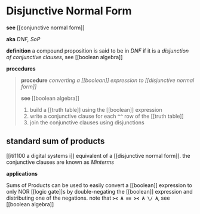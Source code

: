 # Disjunctive Normal Form

**see** [[conjunctive normal form]]

**aka** _DNF, SoP_

**definition** a compound proposition is said to be in _DNF_ if it is a _disjunction of conjunctive clauses_, see [[boolean algebra]]

**procedures**

> **procedure** _converting a [[boolean]] expression to [[disjunctive normal form]]_
>
> **see** [[boolean algebra]]
>
> 1. build a [[truth table]] using the [[boolean]] expression
> 2. write a conjunctive clause for each **`^^`** row of the [[truth table]]
> 3. join the conjunctive clauses using disjunctions

## standard sum of products

[[iti1100 a digital systems i]] equivalent of a [[disjunctive normal form]]. the conjunctive clauses are known as _Minterms_

**applications**

Sums of Products can be used to easily convert a [[boolean]] expression to only NOR [[logic gate]]s by double-negating the [[boolean]] expression and distributing one of the negations. note that **`>< A == >< A \/ A`**, see [[boolean algebra]]
